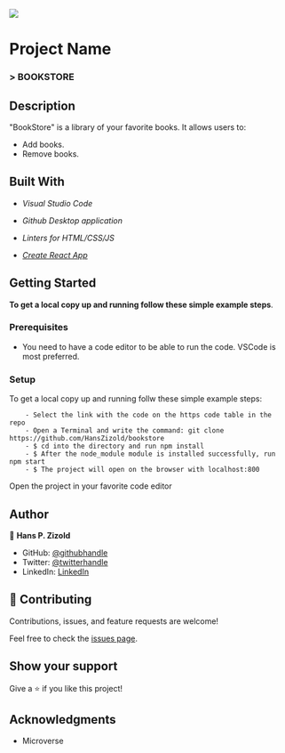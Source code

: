![](https://img.shields.io/badge/Microverse-blueviolet)

# Project Name

### > BOOKSTORE

## Description

"BookStore" is a library of your favorite books. It allows users to:

- Add books.
- Remove books.

## Built With

- *Visual Studio Code*

- *Github Desktop application*

- *Linters for HTML/CSS/JS*

- *[Create React App](https://github.com/facebook/create-react-app)*

## Getting Started

**To get a local copy up and running follow these simple example steps**.

### Prerequisites

- You need to have a code editor to be able to run the code. VSCode is most preferred.

### Setup

To get a local copy up and running follw these simple example steps:

```
    - Select the link with the code on the https code table in the repo
    - Open a Terminal and write the command: git clone https://github.com/HansZizold/bookstore
    - $ cd into the directory and run npm install
    - $ After the node_module module is installed successfully, run npm start
    - $ The project will open on the browser with localhost:800
```
Open the project in your favorite code editor

## Author

👤 **Hans P. Zizold**

- GitHub: [@githubhandle](https://github.com/HansZizold)
- Twitter: [@twitterhandle](https://twitter.com/hanzio27)
- LinkedIn: [LinkedIn](https://www.linkedin.com/in/hans-paul-zizold-37129037/)

## 🤝 Contributing

Contributions, issues, and feature requests are welcome!

Feel free to check the [issues page](https://github.com/HansZizold/bookstore/issues).

## Show your support

Give a ⭐️ if you like this project!

## Acknowledgments

- Microverse

